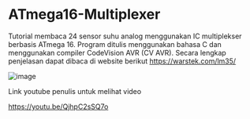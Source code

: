 # ATmega16-Multiplexer
Tutorial membaca 24 sensor suhu analog menggunakan IC multiplekser berbasis ATmega 16. Program ditulis menggunakan bahasa C dan menggunakan compiler CodeVision AVR (CV AVR). Secara lengkap penjelasan dapat dibaca di website berikut https://warstek.com/lm35/

![image](https://user-images.githubusercontent.com/17795544/113720496-e57b3b80-9718-11eb-9054-e0dbb6606744.png)

Link youtube penulis untuk melihat video

https://youtu.be/QjhpC2sSQ7o
